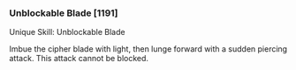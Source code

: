 ### Unblockable Blade [1191]

Unique Skill: Unblockable Blade

Imbue the cipher blade with light, then lunge forward with a sudden piercing attack. This attack cannot be blocked.